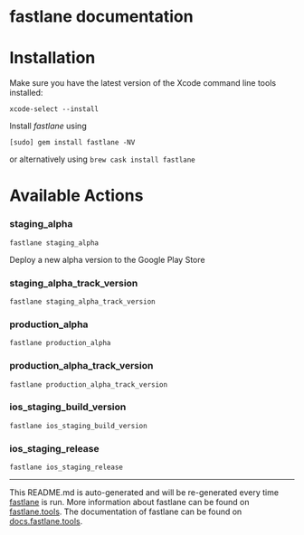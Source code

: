 fastlane documentation
================
# Installation

Make sure you have the latest version of the Xcode command line tools installed:

```
xcode-select --install
```

Install _fastlane_ using
```
[sudo] gem install fastlane -NV
```
or alternatively using `brew cask install fastlane`

# Available Actions
### staging_alpha
```
fastlane staging_alpha
```
Deploy a new alpha version to the Google Play Store
### staging_alpha_track_version
```
fastlane staging_alpha_track_version
```

### production_alpha
```
fastlane production_alpha
```

### production_alpha_track_version
```
fastlane production_alpha_track_version
```

### ios_staging_build_version
```
fastlane ios_staging_build_version
```

### ios_staging_release
```
fastlane ios_staging_release
```


----

This README.md is auto-generated and will be re-generated every time [fastlane](https://fastlane.tools) is run.
More information about fastlane can be found on [fastlane.tools](https://fastlane.tools).
The documentation of fastlane can be found on [docs.fastlane.tools](https://docs.fastlane.tools).
